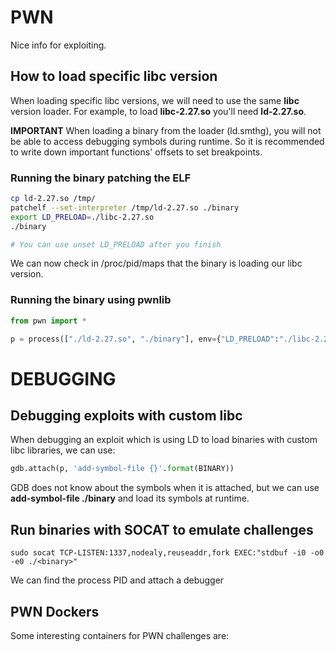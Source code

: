 # PWN

Nice info for exploiting.

## How to load specific libc version
When loading specific libc versions, we will need to use the same **libc** version loader. For example, to load **libc-2.27.so** you'll need **ld-2.27.so**.

**IMPORTANT** 
When loading a binary from the loader (ld.smthg), you will not be able to access debugging symbols during runtime. So it is recommended to write down important functions' offsets to set breakpoints.

### Running the binary patching the ELF
```bash
cp ld-2.27.so /tmp/
patchelf --set-interpreter /tmp/ld-2.27.so ./binary
export LD_PRELOAD=./libc-2.27.so
./binary

# You can use unset LD_PRELOAD after you finish
```
We can now check in /proc/pid/maps that the binary is loading our libc version.

### Running the binary using pwnlib
```python
from pwn import *

p = process(["./ld-2.27.so", "./binary"], env={"LD_PRELOAD":"./libc-2.27.so"})
```

# DEBUGGING


## Debugging exploits with custom libc

When debugging an exploit which is using LD to load binaries with custom libc libraries, we can use:

```python
gdb.attach(p, 'add-symbol-file {}'.format(BINARY))
```

GDB does not know about the symbols when it is attached, but we can use **add-symbol-file ./binary** and load its symbols at runtime.





## Run binaries with SOCAT to emulate challenges
```
sudo socat TCP-LISTEN:1337,nodealy,reuseaddr,fork EXEC:"stdbuf -i0 -o0 -e0 ./<binary>"
```
We can find the process PID and attach a debugger

## PWN Dockers
Some interesting containers for PWN challenges are:

[pwndocker]: https://github.com/skysider/pwndocker
[pwn-ubuntu]: https://github.com/stavhaygn/pwn-ubuntu